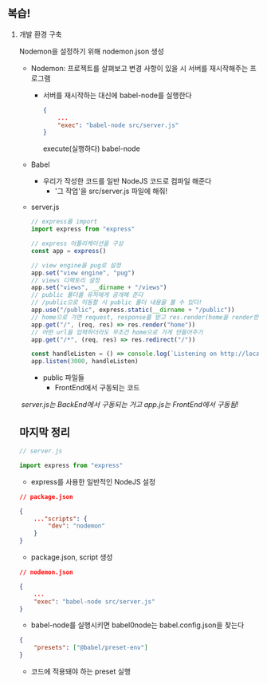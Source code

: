 ## 복습!

1. 개발 환경 구축

   Nodemon을 설정하기 위해 nodemon.json 생성

   - Nodemon: 프로젝트를 살펴보고 변경 사항이 있을 시 서버를 재시작해주는 프로그램

     - 서버를 재시작하는 대신에 babel-node를 실행한다

       ```json
       {
           ...
           "exec": "babel-node src/server.js"
       }
       ```

       execute(실행하다) babel-node

       

   - Babel

     - 우리가 작성한 코드를 일반 NodeJS 코드로 컴파일 해준다
       - '그 작업'을 src/server.js 파일에 해줘!

     

   - server.js

     ```js
     // express를 import
     import express from "express"
     
     // express 어플리케이션을 구성
     const app = express()
     
     // view engine을 pug로 설정
     app.set("view engine", "pug")
     // views 디렉토리 설정
     app.set("views", __dirname + "/views")
     // public 폴더를 유저에게 공개해 준다
     // /public으로 이동할 시 public 폴더 내용을 볼 수 있다!
     app.use("/public", express.static(__dirname + "/public"))
     // home으로 가면 request, response를 받고 res.render(home을 render한다)
     app.get("/", (req, res) => res.render("home"))
     // 어떤 url을 입력하더라도 무조건 home으로 가게 만들어주기
     app.get("/*", (req, res) => res.redirect("/"))
     
     const handleListen = () => console.log(`Listening on http://localhost:3000`)
     app.listen(3000, handleListen)
     ```

     - public 파일들
       - FrontEnd에서 구동되는 코드

   

   ​	*server.js는 BackEnd에서 구동되는 거고 app.js는 FrontEnd에서 구동됨!*

   

   

   

   ## 마지막 정리

   ```js
   // server.js
   
   import express from "express"
   ```

   - express를 사용한 일반적인 NodeJS 설정

   

   ```json
   // package.json
   
   {
       ..."scripts": {
           "dev": "nodemon"
       }
   }
   ```

   - package.json, script 생성

   

   

   ```json
   // nodemon.json
   
   {
       ...
       "exec": "babel-node src/server.js"
   }
   ```

   - babel-node를 실행시키면 babel0node는 babel.config.json을 찾는다

   

   

   ```json
   {
       "presets": ["@babel/preset-env"]
   }
   ```

   - 코드에 적용돼야 하는 preset 실행

   

   

   

   